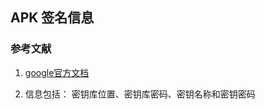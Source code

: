 ## APK 签名信息

### 参考文献

1. [google官方文档](https://developer.android.com/studio/publish/app-signing.html?hl=zh-cn)


1. 信息包括： 密钥库位置、密钥库密码、密钥名称和密钥密码